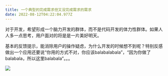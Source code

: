 ```yaml
---
title: 一个典型的完成需求但又没完成需求的需求
date: 2022-08-12T04:22:04.977Z
---
```

对于开发，希望形成一个脑力开发的群体，而不是代码开发的体力性群体。如果人人多一点思考，用户面对的将是是一片美好明天。

基本的反馈提示，能消除用户的操作疑虑，为什么开发的时候想不到呢？特别反感做出一个应用还要说“你用的方式不对，你应该balabalabala”，“因为你做了balabala，所以这里balabala”。。。



![](/images/snipaste_2022-08-12_11-52-25.jpg)